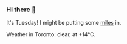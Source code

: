 ### Hi there :wave:

It's Tuesday! I might be putting some [miles](https://www.strava.com/athletes/889963) in.

Weather in Toronto: clear, at +14°C.
